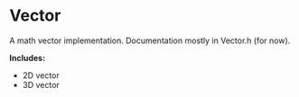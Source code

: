 Vector
======

A math vector implementation. Documentation mostly in Vector.h (for now).

**Includes:**
* 2D vector
* 3D vector
